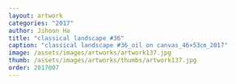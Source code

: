 ```yaml
---
layout: artwork
categories: "2017"
author: Jihoon Ha
title: "classical landscape #36"
caption: "classical landscape #36_oil on canvas_46×53㎝_2017"
image: /assets/images/artworks/artwork137.jpg
thumb: /assets/images/artworks/thumbs/artwork137.jpg
order: 2017007
---
```

